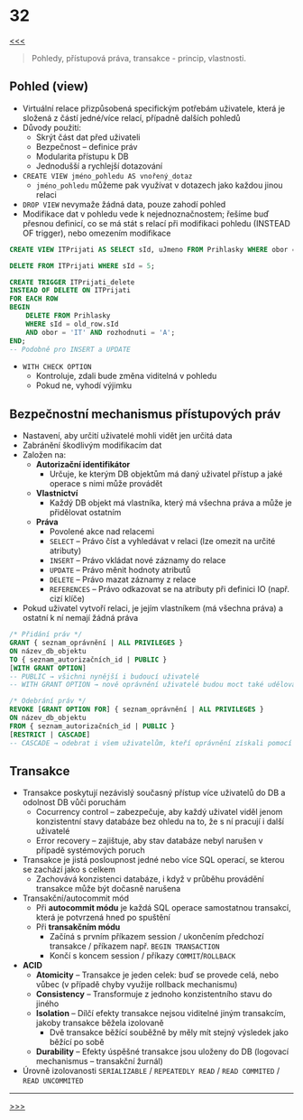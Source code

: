 # 32

[<<<](./31.MD)
> Pohledy, přístupová práva, transakce - princip, vlastnosti.

## Pohled (view)

* Virtuální relace přizpůsobená specifickým potřebám uživatele, která je složená z částí jedné/více relací, případně dalších pohledů
* Důvody použití:
  * Skrýt část dat před uživateli
  * Bezpečnost – definice práv
  * Modularita přístupu k DB
  * Jednodušší a rychlejší dotazování
* `CREATE VIEW jméno_pohledu AS vnořený_dotaz`
  * `jméno_pohledu` můžeme pak využívat v dotazech jako každou jinou relaci
* `DROP VIEW` nevymaže žádná data, pouze zahodí pohled
* Modifikace dat v pohledu vede k nejednoznačnostem; řešíme buď přesnou definicí, co se má stát s relací při modifikaci pohledu (INSTEAD OF trigger), nebo omezením modifikace

```sql
CREATE VIEW ITPrijati AS SELECT sId, uJmeno FROM Prihlasky WHERE obor = 'IT' AND rozhodnuti = 'A' /*WITH CHECK OPTION*/;

DELETE FROM ITPrijati WHERE sId = 5;

CREATE TRIGGER ITPrijati_delete
INSTEAD OF DELETE ON ITPrijati
FOR EACH ROW
BEGIN
    DELETE FROM Prihlasky
    WHERE sId = old_row.sId
    AND obor = 'IT' AND rozhodnuti = 'A';
END;
-- Podobně pro INSERT a UPDATE
```

* `WITH CHECK OPTION`
  * Kontroluje, zdali bude změna viditelná v pohledu
  * Pokud ne, vyhodí výjimku

## Bezpečnostní mechanismus přístupových práv

* Nastavení, aby určití uživatelé mohli vidět jen určitá data
* Zabránění škodlivým modifikacím dat
* Založen na:
  * __Autorizační identifikátor__
    * Určuje, ke kterým DB objektům má daný uživatel přístup a jaké operace s nimi může provádět
  * __Vlastnictví__
    * Každý DB objekt má vlastníka, který má všechna práva a může je přidělovat ostatním
  * __Práva__
    * Povolené akce nad relacemi
    * `SELECT` – Právo číst a vyhledávat v relaci (lze omezit na určité atributy)
    * `INSERT` – Právo vkládat nové záznamy do relace
    * `UPDATE` – Právo měnit hodnoty atributů
    * `DELETE` – Právo mazat záznamy z relace
    * `REFERENCES` – Právo odkazovat se na atributy při definici IO (např. cizí klíče)
* Pokud uživatel vytvoří relaci, je jejím vlastníkem (má všechna práva) a ostatní k ní nemají žádná práva

```sql
/* Přidání práv */
GRANT { seznam_oprávnění | ALL PRIVILEGES }
ON název_db_objektu
TO { seznam_autorizačních_id | PUBLIC }
[WITH GRANT OPTION]
-- PUBLIC → všichni nynější i budoucí uživatelé
-- WITH GRANT OPTION → nově oprávnění uživatelé budou moct také udělovat tato oprávnění (nebo nižší)

/* Odebrání práv */
REVOKE [GRANT OPTION FOR] { seznam_oprávnění | ALL PRIVILEGES }
ON název_db_objektu
FROM { seznam_autorizačních_id | PUBLIC }
[RESTRICT | CASCADE]
-- CASCADE → odebrat i všem uživatelům, kteří oprávnění získali pomocí WITH GRANT OPTION
```

## Transakce

* Transakce poskytují nezávislý současný přístup více uživatelů do DB a odolnost DB vůči poruchám
  * Cocurrency control – zabezpečuje, aby každý uživatel viděl jenom konzistentní stavy databáze bez ohledu na to, že s ní pracují i další uživatelé
  * Error recovery – zajištuje, aby stav databáze nebyl narušen v případě systémových poruch
* Transakce je jistá posloupnost jedné nebo více SQL operací, se kterou se zachází jako s celkem
  * Zachovává konzistenci databáze, i když v průběhu provádění transakce může být dočasně narušena
* Transakční/autocommit mód
  * Při __autocommit módu__ je každá SQL operace samostatnou transakcí, která je potvrzená hned po spuštění
  * Při __transakčním módu__
    * Začíná s prvním příkazem session / ukončením předchozí transakce / příkazem např. `BEGIN TRANSACTION`
    * Končí s koncem session / příkazy `COMMIT`/`ROLLBACK`
* __ACID__
  * __Atomicity__ – Transakce je jeden celek: buď se provede celá, nebo vůbec (v případě chyby využije rollback mechanismu)
  * __Consistency__ – Transformuje z jednoho konzistentního stavu do jiného
  * __Isolation__ – Dílčí efekty transakce nejsou viditelné jiným transakcím, jakoby transakce běžela izolovaně
    * Dvě transakce běžící souběžně by měly mít stejný výsledek jako běžící po sobě
  * __Durability__ – Efekty úspěšné transakce jsou uloženy do DB (logovací mechanismus – transakční žurnál)
* Úrovně izolovanosti `SERIALIZABLE` / `REPEATEDLY READ` / `READ COMMITED` / `READ UNCOMMITED`

---
[>>>](./33.MD)
